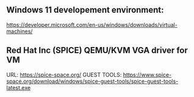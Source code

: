## Windows 11 developement environment:
https://developer.microsoft.com/en-us/windows/downloads/virtual-machines/

## Red Hat Inc (SPICE) QEMU/KVM VGA driver for VM
URL: https://spice-space.org/
GUEST TOOLS: https://www.spice-space.org/download/windows/spice-guest-tools/spice-guest-tools-latest.exe
